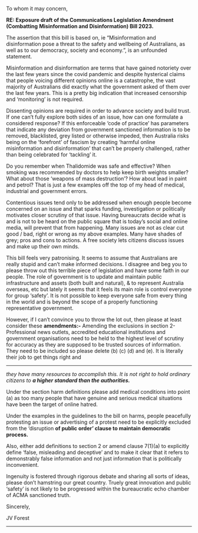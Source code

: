 To whom it may concern,

**RE: Exposure draft of the Communications Legislation Amendment (Combatting**
**Misinformation and Disinformation) Bill 2023.**

The assertion that this bill is based on, ie “Misinformation and disinformation pose a
threat to the safety and wellbeing of Australians, as well as to our democracy, society and
economy.”, is an unfounded statement.

Misinformation and disinformation are terms that have gained notoriety over the last few
years since the covid pandemic and despite hysterical claims that people voicing different
opinions online is a catastrophe, the vast majority of Australians did exactly what the
government asked of them over the last few years. This is a pretty big indication that
increased censorship and ‘monitoring’ is not required.

Dissenting opinions are required in order to advance society and build trust. If one can’t
fully explore both sides of an issue, how can one formulate a considered response?
If this enforceable ‘code of practice’ has parameters that indicate any deviation from
government sanctioned information is to be removed, blacklisted, grey listed or otherwise
impeded, then Australia risks being on the ‘forefront’ of fascism by creating ‘harmful online
misinformation and disinformation’ that can’t be properly challenged, rather than being
celebrated for ‘tackling’ it.

Do you remember when Thalidomide was safe and effective? When smoking was
recommended by doctors to help keep birth weights smaller? What about those ‘weapons
of mass destruction’? How about lead in paint and petrol? That is just a few examples off
the top of my head of medical, industrial and government errors.

Contentious issues tend only to be addressed when enough people become concerned on
an issue and that sparks funding, investigation or politically motivates closer scrutiny of
that issue. Having bureaucrats decide what is and is not to be heard on the public square
that is today’s social and online media, will prevent that from happening.
Many issues are not as clear cut good / bad, right or wrong as my above examples. Many
have shades of grey; pros and cons to actions. A free society lets citizens discuss issues
and make up their own minds.

This bill feels very patronising. It seems to assume that Australians are really stupid and
can’t make informed decisions. I disagree and beg you to please throw out this terrible
piece of legislation and have some faith in our people.
The role of government is to update and maintain public infrastructure and assets (both
built and natural), & to represent Australia overseas, etc but lately it seems that it feels its
main role is control everyone for group ‘safety’. It is not possible to keep everyone safe
from every thing in the world and is beyond the scope of a properly functioning
representative government.

However, if I can’t convince you to throw the lot out, then please at least consider these
**amendments:-**
Amending the exclusions in section 2- Professional news outlets, accredited educational
institutions and government organisations need to be held to the highest level of scrutiny
for accuracy as they are supposed to be trusted sources of information. They need to be
included so please delete (b) (c) (d) and (e). It is literally their job to get things right and


-----

_they have many resources to accomplish this. It is not right to hold ordinary citizens to_
**_a higher standard than the authorities._**

Under the section harm definitions please add medical conditions into point (a) as too
many people that have genuine and serious medical situations have been the target of
online hatred.

Under the examples in the guidelines to the bill on harms, people peacefully protesting
an issue or advertising of a protest need to be explicitly excluded from the ‘disruption
**of public order’ clause to maintain democratic process.**

Also, either add definitions to section 2 or amend clause 7(1)(a) to explicitly define ‘false,
misleading and deceptive’ and to make it clear that it refers to demonstrably false
information and not just information that is politically inconvenient.

Ingenuity is fostered through rigorous debate and sharing all sorts of ideas, please don’t
hamstring our great country. Truely great innovation and public ‘safety’ is not likely to be
progressed within the bureaucratic echo chamber of ACMA sanctioned truth.

Sincerely,

JV Forest


-----

